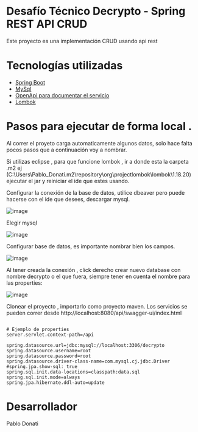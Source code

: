 # Desafío Técnico Decrypto - Spring REST API CRUD 

Este proyecto es una implementación CRUD usando api rest

# Tecnologías utilizadas

<ul>
  <li><a href="https://spring.io/projects/spring-boot">Spring Boot</a></li>
  <li><a href="https://www.mysql.com/download/">MySql</a></li>
  <li>
<a href="https://swagger.io/](https://springdoc.org">OpenApi para documentar el servicio</a>
</li>
<li>
<a href="https://projectlombok.org/">Lombok</a>
</li>
</ul>

# Pasos para ejecutar de forma local .

Al correr el proyeto carga automaticamente algunos datos, solo hace falta pocos pasos que a continuación voy a nombrar.

Si utilizas eclipse ,  para que funcione lombok , ir a donde esta la carpeta .m2 ej (C:\Users\Pablo_Donati\.m2\repository\org\projectlombok\lombok\1.18.20) ejecutar el jar y reiniciar el   ide que estes usando.

 Configurar la conexión de la base de datos, utilice dbeaver pero puede hacerse con el ide que desees, descargar mysql.

 ![image](https://github.com/pjod2212/decrypto-api/assets/18425978/f9da8161-500d-476a-9c0f-072db6896730)

Elegir mysql

![image](https://github.com/pjod2212/decrypto-api/assets/18425978/83a529c7-9abd-4a14-a357-098cd338dcc9)

Configurar base de datos, es importante nombrar bien los campos.

![image](https://github.com/pjod2212/decrypto-api/assets/18425978/67887777-f8db-40cb-afab-a988c3d408fc)


Al tener creada la conexión , click derecho crear nuevo database con nombre decrypto o el que fuera, siempre tener en cuenta el nombre para las properties:

![image](https://github.com/pjod2212/decrypto-api/assets/18425978/cc4fb670-dcdd-46dc-94b7-79d921da9e1c)

Clonear el proyecto , importarlo como proyecto maven. Los servicios se pueden correr desde http://localhost:8080/api/swagger-ui/index.html



```properties

# Ejemplo de properties 
server.servlet.context-path=/api

spring.datasource.url=jdbc:mysql://localhost:3306/decrypto
spring.datasource.username=root
spring.datasource.password=root
spring.datasource.driver-class-name=com.mysql.cj.jdbc.Driver
#spring.jpa.show-sql: true
spring.sql.init.data-locations=classpath:data.sql
spring.sql.init.mode=always
spring.jpa.hibernate.ddl-auto=update

```


# Desarrollador
Pablo Donati




